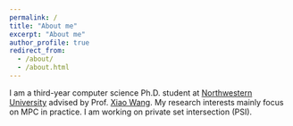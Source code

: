 ```yaml
---
permalink: /
title: "About me"
excerpt: "About me"
author_profile: true
redirect_from: 
  - /about/
  - /about.html
---
```


I am a third-year computer science Ph.D. student at [Northwestern University](https://www.northwestern.edu) advised by Prof. [Xiao Wang](https://wangxiao1254.github.io). My research interests mainly focus on MPC in practice. I am working on private set intersection (PSI).


